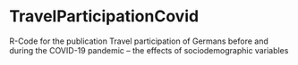 # TravelParticipationCovid
R-Code for the publication Travel participation of Germans before and during the COVID-19 pandemic – the effects of sociodemographic variables 
